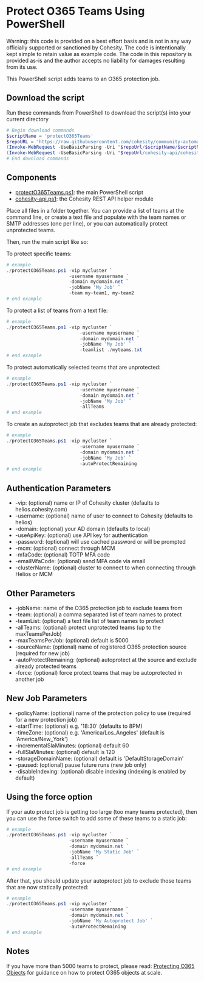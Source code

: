 # Protect O365 Teams Using PowerShell

Warning: this code is provided on a best effort basis and is not in any way officially supported or sanctioned by Cohesity. The code is intentionally kept simple to retain value as example code. The code in this repository is provided as-is and the author accepts no liability for damages resulting from its use.

This PowerShell script adds teams to an O365 protection job.

## Download the script

Run these commands from PowerShell to download the script(s) into your current directory

```powershell
# Begin download commands
$scriptName = 'protectO365Teams'
$repoURL = 'https://raw.githubusercontent.com/cohesity/community-automation-samples/main/powershell'
(Invoke-WebRequest -UseBasicParsing -Uri "$repoUrl/$scriptName/$scriptName.ps1").content | Out-File "$scriptName.ps1"; (Get-Content "$scriptName.ps1") | Set-Content "$scriptName.ps1"
(Invoke-WebRequest -UseBasicParsing -Uri "$repoUrl/cohesity-api/cohesity-api.ps1").content | Out-File cohesity-api.ps1; (Get-Content cohesity-api.ps1) | Set-Content cohesity-api.ps1
# End download commands
```

## Components

* [protectO365Teams.ps1](https://raw.githubusercontent.com/cohesity/community-automation-samples/main/powershell/protectO365Teams/protectO365Teams.ps1): the main PowerShell script
* [cohesity-api.ps1](https://raw.githubusercontent.com/cohesity/community-automation-samples/main/powershell/cohesity-api/cohesity-api.ps1): the Cohesity REST API helper module

Place all files in a folder together. You can provide a list of teams at the command line, or create a text file and populate with the team names or SMTP addresses (one per line), or you can automatically protect unprotected teams.

Then, run the main script like so:

To protect specific teams:

```powershell
# example
./protectO365Teams.ps1 -vip mycluster `
                       -username myusername `
                       -domain mydomain.net `
                       -jobName 'My Job' `
                       -team my-team1, my-team2
# end example
```

To protect a list of teams from a text file:

```powershell
# example
./protectO365Teams.ps1 -vip mycluster `
                           -username myusername `
                           -domain mydomain.net `
                           -jobName 'My Job' `
                           -teamlist ./myteams.txt
# end example
```

To protect automatically selected teams that are unprotected:

```powershell
# example
./protectO365Teams.ps1 -vip mycluster `
                           -username myusername `
                           -domain mydomain.net `
                           -jobName 'My Job' `
                           -allTeams
# end example
```

To create an autoprotect job that excludes teams that are already protected:

```powershell
# example
./protectO365Teams.ps1 -vip mycluster `
                           -username myusername `
                           -domain mydomain.net `
                           -jobName 'My Job' `
                           -autoProtectRemaining
# end example
```

## Authentication Parameters

* -vip: (optional) name or IP of Cohesity cluster (defaults to helios.cohesity.com)
* -username: (optional) name of user to connect to Cohesity (defaults to helios)
* -domain: (optional) your AD domain (defaults to local)
* -useApiKey: (optional) use API key for authentication
* -password: (optional) will use cached password or will be prompted
* -mcm: (optional) connect through MCM
* -mfaCode: (optional) TOTP MFA code
* -emailMfaCode: (optional) send MFA code via email
* -clusterName: (optional) cluster to connect to when connecting through Helios or MCM

## Other Parameters

* -jobName: name of the O365 protection job to exclude teams from
* -team: (optional) a comma separated list of team names to protect
* -teamList: (optional) a text file list of team names to protect
* -allTeams: (optional) protect unprotected teams (up to the maxTeamsPerJob)
* -maxTeamsPerJob: (optional) default is 5000
* -sourceName: (optional) name of registered O365 protection source (required for new job)
* -autoProtectRemaining: (optional) autoprotect at the source and exclude already protected teams
* -force: (optional) force protect teams that may be autoprotected in another job

## New Job Parameters

* -policyName: (optional) name of the protection policy to use (required for a new protection job)
* -startTime: (optional) e.g. '18:30' (defaults to 8PM)
* -timeZone: (optional) e.g. 'America/Los_Angeles' (default is 'America/New_York')
* -incrementalSlaMinutes: (optional) default 60
* -fullSlaMinutes: (optional) default is 120
* -storageDomainName: (optional) default is 'DefaultStorageDomain'
* -paused: (optional) pause future runs (new job only)
* -disableIndexing: (optional) disable indexing (indexing is enabled by default)

## Using the force option

If your auto protect job is getting too large (too many teams protected), then you can use the force switch to add some of these teams to a static job:

```powershell
# example
./protectO365Teams.ps1 -vip mycluster `
                       -username myusername `
                       -domain mydomain.net `
                       -jobName 'My Static Job' `
                       -allTeams `
                       -force
# end example
```

After that, you should update your autoprotect job to exclude those teams that are now statically protected:

```powershell
# example
./protectO365Teams.ps1 -vip mycluster `
                       -username myusername `
                       -domain mydomain.net `
                       -jobName 'My Autoprotect Job' `
                       -autoProtectRemaining
# end example
```

## Notes

If you have more than 5000 teams to protect, please read: [Protecting O365 Objects](https://github.com/bseltz-cohesity/scripts/blob/master/doc/Protecting%20O365%20Objects.md) for guidance on how to protect O365 objects at scale.
